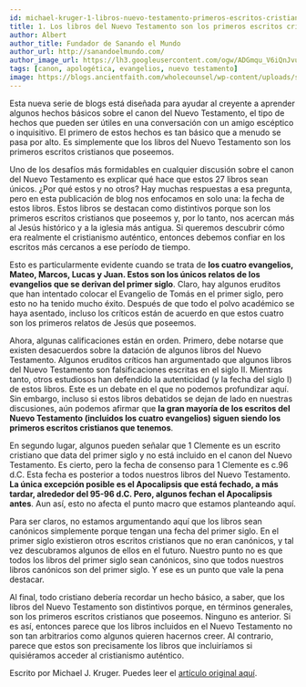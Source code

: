 ```yaml
---
id: michael-kruger-1-libros-nuevo-testamento-primeros-escritos-cristianos
title: 1. Los libros del Nuevo Testamento son los primeros escritos cristianos que tenemos
author: Albert
author_title: Fundador de Sanando el Mundo
author_url: http://sanandoelmundo.com/
author_image_url: https://lh3.googleusercontent.com/ogw/ADGmqu_V6iQnJvuIOUFQJ8ebZQW6vvBd8lk0fipmF92Z
tags: [canon, apologética, evangelios, nuevo testamento]
image: https://blogs.ancientfaith.com/wholecounsel/wp-content/uploads/sites/37/2018/02/NewTestament.jpg
---
```


Esta nueva serie de blogs está diseñada para ayudar al creyente a aprender algunos hechos básicos sobre el canon del Nuevo Testamento, el tipo de hechos que pueden ser útiles en una conversación con un amigo escéptico o inquisitivo. El primero de estos hechos es tan básico que a menudo se pasa por alto. Es simplemente que los libros del Nuevo Testamento son los primeros escritos cristianos que poseemos.

Uno de los desafíos más formidables en cualquier discusión sobre el canon del Nuevo Testamento es explicar qué hace que estos 27 libros sean únicos. ¿Por qué estos y no otros? Hay muchas respuestas a esa pregunta, pero en esta publicación de blog nos enfocamos en solo una: la fecha de estos libros. Estos libros se destacan como distintivos porque son los primeros escritos cristianos que poseemos y, por lo tanto, nos acercan más al Jesús histórico y a la iglesia más antigua. Si queremos descubrir cómo era realmente el cristianismo auténtico, entonces debemos confiar en los escritos más cercanos a ese período de tiempo.

<!--truncate-->

Esto es particularmente evidente cuando se trata de **los cuatro evangelios, Mateo, Marcos, Lucas y Juan. Estos son los únicos relatos de los evangelios que se derivan del primer siglo**. Claro, hay algunos eruditos que han intentado colocar el Evangelio de Tomás en el primer siglo, pero esto no ha tenido mucho éxito. Después de que todo el polvo académico se haya asentado, incluso los críticos están de acuerdo en que estos cuatro son los primeros relatos de Jesús que poseemos.

Ahora, algunas calificaciones están en orden. Primero, debe notarse que existen desacuerdos sobre la datación de algunos libros del Nuevo Testamento. Algunos eruditos críticos han argumentado que algunos libros del Nuevo Testamento son falsificaciones escritas en el siglo II. Mientras tanto, otros estudiosos han defendido la autenticidad (y la fecha del siglo I) de estos libros. Este es un debate en el que no podemos profundizar aquí. Sin embargo, incluso si estos libros debatidos se dejan de lado en nuestras discusiones, aún podemos afirmar que **la gran mayoría de los escritos del Nuevo Testamento (incluidos los cuatro evangelios) siguen siendo los primeros escritos cristianos que tenemos**.

En segundo lugar, algunos pueden señalar que 1 Clemente es un escrito cristiano que data del primer siglo y no está incluido en el canon del Nuevo Testamento. Es cierto, pero la fecha de consenso para 1 Clemente es c.96 d.C. Esta fecha es posterior a todos nuestros libros del Nuevo Testamento. **La única excepción posible es el Apocalipsis que está fechado, a más tardar, alrededor del 95-96 d.C. Pero, algunos fechan el Apocalipsis antes**. Aun así, esto no afecta el punto macro que estamos planteando aquí.

Para ser claros, no estamos argumentando aquí que los libros sean canónicos simplemente porque tengan una fecha del primer siglo. En el primer siglo existieron otros escritos cristianos que no eran canónicos, y tal vez descubramos algunos de ellos en el futuro. Nuestro punto no es que todos los libros del primer siglo sean canónicos, sino que todos nuestros libros canónicos son del primer siglo. Y ese es un punto que vale la pena destacar.

Al final, todo cristiano debería recordar un hecho básico, a saber, que los libros del Nuevo Testamento son distintivos porque, en términos generales, son los primeros escritos cristianos que poseemos. Ninguno es anterior. Si es así, entonces parece que los libros incluidos en el Nuevo Testamento no son tan arbitrarios como algunos quieren hacernos creer. Al contrario, parece que estos son precisamente los libros que incluiríamos si quisiéramos acceder al cristianismo auténtico.

<div class="alert alert--secondary" role="alert">
  Escrito por Michael J. Kruger. Puedes leer el <a href="http://wp.me/p2dVaB-dB">artículo original aquí</a>.
</div>